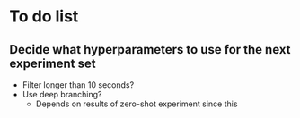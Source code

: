 # To do list

## Decide what hyperparameters to use for the next experiment set

- Filter longer than 10 seconds?
- Use deep branching?
    - Depends on results of zero-shot experiment since this 
